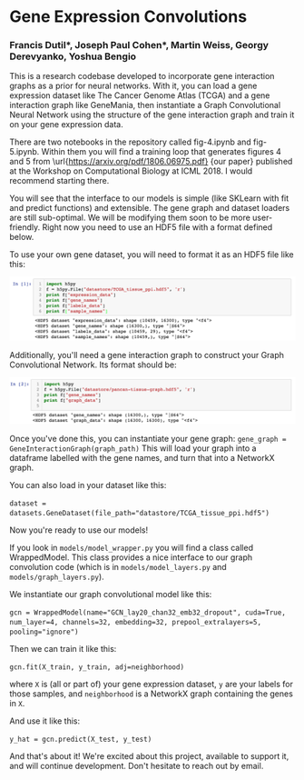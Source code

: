 # Gene Expression Convolutions

### Francis Dutil*, Joseph Paul Cohen*, Martin Weiss, Georgy Derevyanko, Yoshua Bengio

This is a research codebase developed to incorporate gene interaction graphs as a prior for neural networks. With it, you can load a gene expression dataset like The Cancer Genome Atlas (TCGA) and a gene interaction graph like GeneMania, then instantiate a Graph Convolutional Neural Network using the structure of the gene interaction graph and train it on your gene expression data.

There are two notebooks in the repository called fig-4.ipynb and fig-5.ipynb. Within them you will find a training loop that generates figures 4 and 5 from \url{https://arxiv.org/pdf/1806.06975.pdf} {our paper} published at the Workshop on Computational Biology at ICML 2018. I would recommend starting there.

You will see that the interface to our models is simple (like SKLearn with fit and predict functions) and extensible. The gene graph and dataset loaders are still sub-optimal. We will be modifying them soon to be more user-friendly. Right now you need to use an HDF5 file with a format defined below. 

To use your own gene dataset, you will need to format it as an HDF5 file like this:

<img src="./data/img/HDF5_dataset_format.png" alt="HDF5Format">

Additionally, you'll need a gene interaction graph to construct your Graph Convolutional Network. Its format should be:

<img src="./data/img/HDF5_graph_format.png" alt="HDF5Format">

Once you've done this, you can instantiate your gene graph:
`gene_graph = GeneInteractionGraph(graph_path)`
This will load your graph into a dataframe labelled with the gene names, and turn that into a NetworkX graph.

You can also load in your dataset like this: 

`dataset = datasets.GeneDataset(file_path="datastore/TCGA_tissue_ppi.hdf5")`

Now you're ready to use our models!

If you look in `models/model_wrapper.py` you will find a class called WrappedModel. This class provides a nice interface to our graph convolution code (which is in `models/model_layers.py` and `models/graph_layers.py`). 

We instantiate our graph convolutional model like this:

`gcn = WrappedModel(name="GCN_lay20_chan32_emb32_dropout", cuda=True, num_layer=4, channels=32, embedding=32, prepool_extralayers=5, pooling="ignore")`

Then we can train it like this:

`gcn.fit(X_train, y_train, adj=neighborhood)`

where `X` is (all or part of) your gene expression dataset, `y` are your labels for those samples, and `neighborhood` is a NetworkX graph containing the genes in `X`.

And use it like this:

`y_hat = gcn.predict(X_test, y_test)`

And that's about it! We're excited about this project, available to support it, and will continue development. Don't hesitate to reach out by email.

